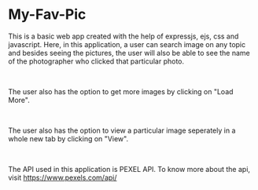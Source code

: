 # My-Fav-Pic
This is a basic web app created with the help of expressjs, ejs, css and javascript. Here, in this application, a user can search image on any topic and besides seeing the pictures, the user will also be able to see the name of the photographer who clicked that particular photo.

<br>

The user also has the option to get more images by clicking on "Load More". 

<br>

The user also has the option to view a particular image seperately in a whole new tab by clicking on "View".

<br>

The API used in this application is PEXEL API. To know more about the api, visit https://www.pexels.com/api/


